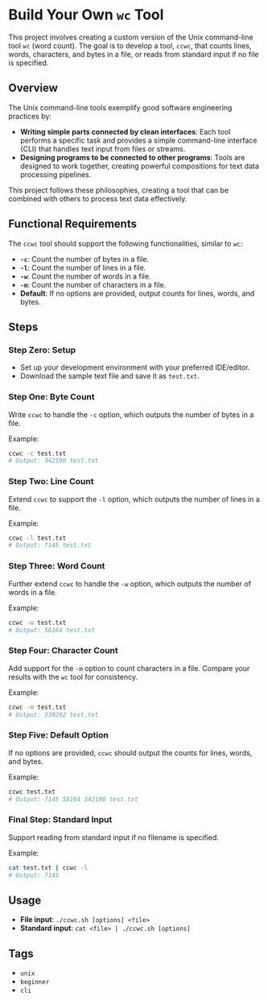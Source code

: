 # Build Your Own `wc` Tool

This project involves creating a custom version of the Unix command-line tool `wc` (word count). The goal is to develop a tool, `ccwc`, that counts lines, words, characters, and bytes in a file, or reads from standard input if no file is specified.

## Overview

The Unix command-line tools exemplify good software engineering practices by:

- **Writing simple parts connected by clean interfaces**: Each tool performs a specific task and provides a simple command-line interface (CLI) that handles text input from files or streams.
- **Designing programs to be connected to other programs**: Tools are designed to work together, creating powerful compositions for text data processing pipelines.

This project follows these philosophies, creating a tool that can be combined with others to process text data effectively.

## Functional Requirements

The `ccwc` tool should support the following functionalities, similar to `wc`:

- **`-c`**: Count the number of bytes in a file.
- **`-l`**: Count the number of lines in a file.
- **`-w`**: Count the number of words in a file.
- **`-m`**: Count the number of characters in a file.
- **Default**: If no options are provided, output counts for lines, words, and bytes.

## Steps

### Step Zero: Setup

- Set up your development environment with your preferred IDE/editor.
- Download the sample text file and save it as `test.txt`.

### Step One: Byte Count

Write `ccwc` to handle the `-c` option, which outputs the number of bytes in a file.

Example:

```bash
ccwc -c test.txt
# Output: 342190 test.txt
```


### Step Two: Line Count

Extend `ccwc` to support the `-l` option, which outputs the number of lines in a file.

Example:

```bash
ccwc -l test.txt
# Output: 7145 test.txt
```

### Step Three: Word Count

Further extend `ccwc` to handle the `-w` option, which outputs the number of words in a file.

Example:

```bash
ccwc -w test.txt
# Output: 58164 test.txt
```

### Step Four: Character Count

Add support for the `-m` option to count characters in a file. Compare your results with the `wc` tool for consistency.

Example:

```bash
ccwc -m test.txt
# Output: 339292 test.txt
```

### Step Five: Default Option

If no options are provided, `ccwc` should output the counts for lines, words, and bytes.

Example:

```bash
ccwc test.txt
# Output: 7145 58164 342190 test.txt
```

### Final Step: Standard Input

Support reading from standard input if no filename is specified.

Example:

```bash
cat test.txt | ccwc -l
# Output: 7145
```

## Usage

- **File input**: `./ccwc.sh [options] <file>`
- **Standard input**: `cat <file> | ./ccwc.sh [options]`



## Tags

- `unix`
- `beginner`
- `cli`



